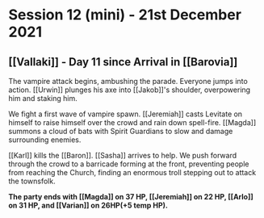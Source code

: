 # Session 12 (mini) - 21st December 2021

## [[Vallaki]] - Day 11 since Arrival in [[Barovia]]

The vampire attack begins, ambushing the parade. Everyone jumps into action. [[Urwin]] plunges his axe into [[Jakob]]'s shoulder, overpowering him and staking him.

We fight a first wave of vampire spawn. [[Jeremiah]] casts Levitate on himself to raise himself over the crowd and rain down spell-fire. [[Magda]] summons a cloud of bats with Spirit Guardians to slow and damage surrounding enemies.

[[Karl]] kills the [[Baron]]. [[Sasha]] arrives to help. We push forward through the crowd to a barricade forming at the front, preventing people from reaching the Church, finding an enormous troll stepping out to attack the townsfolk.

**The party ends with [[Magda]] on 37 HP, [[Jeremiah]] on 22 HP, [[Arlo]] on 31 HP, and [[Varian]] on 26HP(+5 temp HP).**